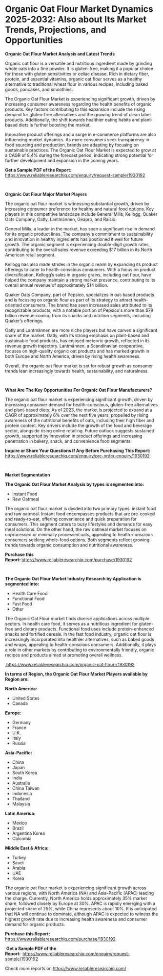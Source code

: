 <p><h1>Organic Oat Flour Market Dynamics 2025-2032: Also about Its Market Trends, Projections, and Opportunities</h1></p><p><strong>Organic Oat Flour Market Analysis and Latest Trends</strong></p>
<p><p>Organic oat flour is a versatile and nutritious ingredient made by grinding whole oats into a fine powder. It is gluten-free, making it a popular choice for those with gluten sensitivities or celiac disease. Rich in dietary fiber, protein, and essential vitamins, organic oat flour serves as a healthy alternative to traditional wheat flour in various recipes, including baked goods, pancakes, and smoothies.</p><p>The Organic Oat Flour Market is experiencing significant growth, driven by increasing consumer awareness regarding the health benefits of organic products. Key factors contributing to this expansion include the rising demand for gluten-free alternatives and the growing trend of clean label products. Additionally, the shift towards healthier eating habits and plant-based diets is further boosting the market.</p><p>Innovative product offerings and a surge in e-commerce platforms are also influencing market dynamics. As more consumers seek transparency in food sourcing and production, brands are adapting by focusing on sustainable practices. The Organic Oat Flour Market is expected to grow at a CAGR of 8.4% during the forecast period, indicating strong potential for further development and expansion in the coming years.</p></p>
<p><strong>Get a Sample PDF of the Report:&nbsp;</strong> <a href="https://www.reliableresearchiq.com/enquiry/request-sample/1930192?utm_campaign=2924&utm_medium=2&utm_source=Github&utm_content=ia&utm_term=29032025&utm_id=organic-oat-flour">https://www.reliableresearchiq.com/enquiry/request-sample/1930192</a></p>
<p>&nbsp;</p>
<p><strong>Organic Oat Flour Major Market Players</strong></p>
<p><p>The organic oat flour market is witnessing substantial growth, driven by increasing consumer preference for healthy and natural food options. Key players in this competitive landscape include General Mills, Kellogg, Quaker Oats Company, Oatly, Lantmännen, Geapro, and Raisio.</p><p>General Mills, a leader in the market, has seen a significant rise in demand for its organic product lines. The company's commitment to sustainability and innovation in healthy ingredients has positioned it well for future growth. The organic segment is experiencing double-digit growth rates, contributing to the overall sales revenue exceeding $17 billion in its North American retail segment.</p><p>Kellogg has also made strides in the organic realm by expanding its product offerings to cater to health-conscious consumers. With a focus on product diversification, Kellogg’s sales in organic grains, including oat flour, have helped the company maintain a strong market presence, contributing to its overall annual revenue of approximately $14 billion.</p><p>Quaker Oats Company, part of Pepsico, specializes in oat-based products and is focusing on organic flour as part of its strategy to attract health-oriented consumers. The brand has seen increased sales attributed to its recognizable products, with a notable portion of Pepsico's more than $79 billion revenue coming from its snacks and nutrition segments, including Quaker’s offerings.</p><p>Oatly and Lantmännen are more niche players but have carved a significant share of the market. Oatly, with its strong emphasis on plant-based and sustainable food products, has enjoyed meteoric growth, reflected in its revenue growth trajectory. Lantmännen, a Scandinavian cooperative, focuses on high-quality organic oat products and has marked growth in both Europe and North America, driven by rising health awareness.</p><p>Overall, the organic oat flour market is set for robust growth as consumer trends lean increasingly towards health, sustainability, and naturalness.</p></p>
<p>&nbsp;</p>
<p><strong>What Are The Key Opportunities For Organic Oat Flour Manufacturers?</strong></p>
<p><p>The organic oat flour market is experiencing significant growth, driven by increasing consumer demand for health-conscious, gluten-free alternatives and plant-based diets. As of 2023, the market is projected to expand at a CAGR of approximately 6% over the next five years, propelled by rising awareness of the nutritional benefits of oats, including their high fiber and protein content. Key drivers include the growth of the food and beverage sector, alongside rising online retailing. Future outlook suggests sustained growth, supported by innovation in product offerings and increasing penetration in bakery, snack, and convenience food segments.</p></p>
<p><strong>Inquire or Share Your Questions If Any Before Purchasing This Report:</strong> <a href="https://www.reliableresearchiq.com/enquiry/pre-order-enquiry/1930192?utm_campaign=2924&utm_medium=2&utm_source=Github&utm_content=ia&utm_term=29032025&utm_id=organic-oat-flour">https://www.reliableresearchiq.com/enquiry/pre-order-enquiry/1930192</a></p>
<p>&nbsp;</p>
<p><strong>Market Segmentation</strong></p>
<p><strong>The Organic Oat Flour Market Analysis by types is segmented into:</strong></p>
<p><ul><li>Instant Food</li><li>Raw Oatmeal</li></ul></p>
<p><p>The organic oat flour market is divided into two primary types: instant food and raw oatmeal. Instant food encompasses products that are pre-cooked and ready-to-eat, offering convenience and quick preparation for consumers. This segment caters to busy lifestyles and demands for easy meal solutions. On the other hand, the raw oatmeal market focuses on unprocessed or minimally processed oats, appealing to health-conscious consumers seeking whole-food options. Both segments reflect growing trends towards organic consumption and nutritional awareness.</p></p>
<p><strong>Purchase this Report:&nbsp;</strong><a href="https://www.reliableresearchiq.com/purchase/1930192?utm_campaign=2924&utm_medium=2&utm_source=Github&utm_content=ia&utm_term=29032025&utm_id=organic-oat-flour">https://www.reliableresearchiq.com/purchase/1930192</a></p>
<p>&nbsp;</p>
<p><strong>The Organic Oat Flour Market Industry Research by Application is segmented into:</strong></p>
<p><ul><li>Health Care Food</li><li>Functional Food</li><li>Fast Food</li><li>Other</li></ul></p>
<p><p>The Organic Oat Flour market finds diverse applications across multiple sectors. In health care food, it serves as a nutritious ingredient for gluten-free and dietary products. Functional food uses include protein-enhanced snacks and fortified cereals. In the fast food industry, organic oat flour is increasingly incorporated into healthier alternatives, such as baked goods and wraps, appealing to health-conscious consumers. Additionally, it plays a role in other markets by contributing to environmentally friendly, organic recipes and products aimed at promoting overall wellness.</p></p>
<p><a href="https://www.reliableresearchiq.com/organic-oat-flour-r1930192?utm_campaign=2924&utm_medium=2&utm_source=Github&utm_content=ia&utm_term=29032025&utm_id=organic-oat-flour">&nbsp;https://www.reliableresearchiq.com/organic-oat-flour-r1930192</a></p>
<p><strong>In terms of Region, the Organic Oat Flour Market Players available by Region are:</strong></p>
<p>
    <p> <strong> North America: </strong>
        <ul>
            <li>United States</li>
            <li>Canada</li>
        </ul>
        </p> 
    <p> <strong> Europe: </strong>
        <ul>
            <li>Germany</li>
            <li>France</li>
            <li>U.K.</li>
            <li>Italy</li>
            <li>Russia</li>
        </ul>
        </p> 
    <p> <strong> Asia-Pacific: </strong>
        <ul>
            <li>China</li>
            <li>Japan</li>
            <li>South Korea</li>
            <li>India</li>
            <li>Australia</li>
            <li>China Taiwan</li>
            <li>Indonesia</li>
            <li>Thailand</li>
            <li>Malaysia</li>
        </ul>
        </p> 
    <p> <strong> Latin America: </strong>
        <ul>
            <li>Mexico</li>
            <li>Brazil</li>
            <li>Argentina Korea</li>
            <li>Colombia</li>
        </ul>
        </p> 
    <p> <strong> Middle East & Africa: </strong>
        <ul>
            <li>Turkey</li>
            <li>Saudi</li>
            <li>Arabia</li>
            <li>UAE</li>
            <li>Korea</li>
        </ul>
    </p>
    </p>
<p><p>The organic oat flour market is experiencing significant growth across various regions, with North America (NA) and Asia-Pacific (APAC) leading the charge. Currently, North America holds approximately 35% market share, followed closely by Europe at 30%. APAC is rapidly emerging with a projected share of 25%, while China represents about 10%. It is anticipated that NA will continue to dominate, although APAC is expected to witness the highest growth rate due to increasing health awareness and consumer demand for organic products.</p></p>
<p><strong>Purchase this Report: </strong><a href="https://www.reliableresearchiq.com/purchase/1930192?utm_campaign=2924&utm_medium=2&utm_source=Github&utm_content=ia&utm_term=29032025&utm_id=organic-oat-flour">https://www.reliableresearchiq.com/purchase/1930192</a></p>
<p>&nbsp;<strong>Get a Sample PDF of the Report:&nbsp;&nbsp;</strong><a href="https://www.reliableresearchiq.com/enquiry/request-sample/1930192?utm_campaign=2924&utm_medium=2&utm_source=Github&utm_content=ia&utm_term=29032025&utm_id=organic-oat-flour">https://www.reliableresearchiq.com/enquiry/request-sample/1930192</a></p>
<p><strong></strong></p>
<p>Check more reports on <a href="https://www.reliableresearchiq.com/?utm_campaign=2924&utm_medium=2&utm_source=Github&utm_content=ia&utm_term=29032025&utm_id=organic-oat-flour">https://www.reliableresearchiq.com/</a></p>